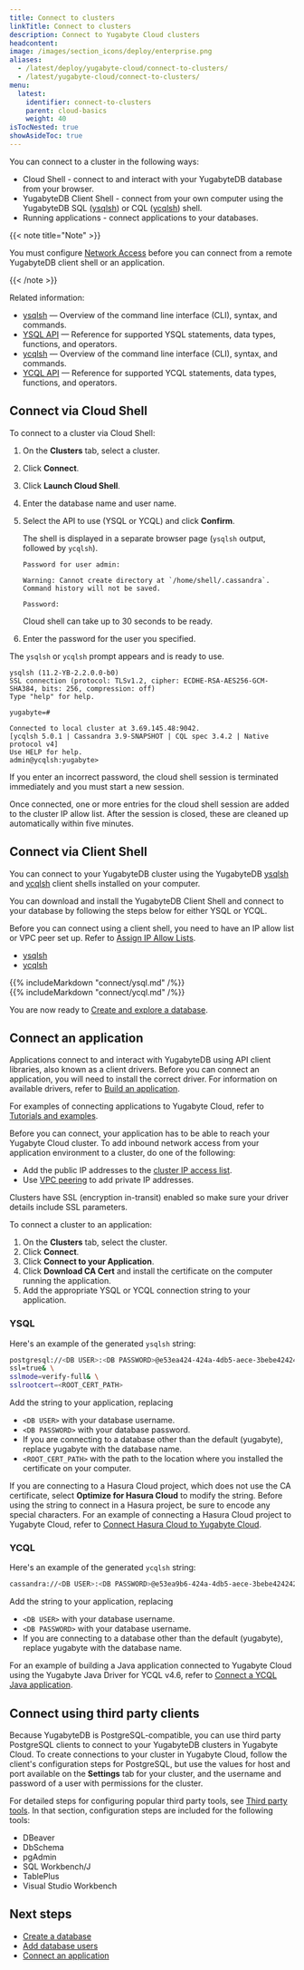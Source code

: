```yaml
---
title: Connect to clusters
linkTitle: Connect to clusters
description: Connect to Yugabyte Cloud clusters
headcontent:
image: /images/section_icons/deploy/enterprise.png
aliases:
  - /latest/deploy/yugabyte-cloud/connect-to-clusters/
  - /latest/yugabyte-cloud/connect-to-clusters/
menu:
  latest:
    identifier: connect-to-clusters
    parent: cloud-basics
    weight: 40
isTocNested: true
showAsideToc: true
---
```


You can connect to a cluster in the following ways:

- Cloud Shell - connect to and interact with your YugabyteDB database from your browser.
- YugabyteDB Client Shell - connect from your own computer using the YugabyteDB SQL ([ysqlsh](../../../admin/ycqlsh)) or CQL ([ycqlsh](../../../admin/ycqlsh)) shell.
- Running applications - connect applications to your databases.

{{< note title="Note" >}}

You must configure [Network Access](../../cloud-network/) before you can connect from a remote YugabyteDB client shell or an application.

{{< /note >}}

Related information:

- [ysqlsh](../../../admin/ysqlsh) — Overview of the command line interface (CLI), syntax, and commands.
- [YSQL API](../../../api/ysql) — Reference for supported YSQL statements, data types, functions, and operators.
- [ycqlsh](../../../admin/ycqlsh) — Overview of the command line interface (CLI), syntax, and commands.
- [YCQL API](../../../api/ycql) — Reference for supported YCQL statements, data types, functions, and operators.

## Connect via Cloud Shell

To connect to a cluster via Cloud Shell:

1. On the **Clusters** tab, select a cluster.

1. Click **Connect**.

1. Click **Launch Cloud Shell**. 

1. Enter the database name and user name.

1. Select the API to use (YSQL or YCQL) and click **Confirm**.

    The shell is displayed in a separate browser page (`ysqlsh` output, followed by `ycqlsh`).

    ```output
    Password for user admin: 
    ```

    ```output
    Warning: Cannot create directory at `/home/shell/.cassandra`. Command history will not be saved.

    Password: 
    ```

    Cloud shell can take up to 30 seconds to be ready.

1. Enter the password for the user you specified.

The `ysqlsh` or `ycqlsh` prompt appears and is ready to use.

```output
ysqlsh (11.2-YB-2.2.0.0-b0)
SSL connection (protocol: TLSv1.2, cipher: ECDHE-RSA-AES256-GCM-SHA384, bits: 256, compression: off)
Type "help" for help.

yugabyte=#
```

```output
Connected to local cluster at 3.69.145.48:9042.
[ycqlsh 5.0.1 | Cassandra 3.9-SNAPSHOT | CQL spec 3.4.2 | Native protocol v4]
Use HELP for help.
admin@ycqlsh:yugabyte> 
```

If you enter an incorrect password, the cloud shell session is terminated immediately and you must start a new session.

Once connected, one or more entries for the cloud shell session are added to the cluster IP allow list. After the session is closed, these are cleaned up automatically within five minutes.

## Connect via Client Shell

You can connect to your YugabyteDB cluster using the YugabyteDB [ysqlsh](../../../admin/ysqlsh) and [ycqlsh](../../../admin/ycqlsh) client shells installed on your computer.

You can download and install the YugabyteDB Client Shell and connect to your database by following the steps below for either YSQL or YCQL.

Before you can connect using a client shell, you need to have an IP allow list or VPC peer set up. Refer to [Assign IP Allow Lists](../add-connections/).

<ul class="nav nav-tabs nav-tabs-yb">
  <li >
    <a href="#ysqlsh" class="nav-link active" id="ysqlsh-tab" data-toggle="tab" role="tab" aria-controls="ysqlsh" aria-selected="true">
      <i class="icon-postgres" aria-hidden="true"></i>
      ysqlsh
    </a>
  </li>
  <li>
    <a href="#ycqlsh" class="nav-link" id="ycqlsh-tab" data-toggle="tab" role="tab" aria-controls="ycqlsh" aria-selected="false">
      <i class="icon-cassandra" aria-hidden="true"></i>
      ycqlsh
    </a>
  </li>
</ul>

<div class="tab-content">
  <div id="ysqlsh" class="tab-pane fade show active" role="tabpanel" aria-labelledby="ysqlsh-tab">
    {{% includeMarkdown "connect/ysql.md" /%}}
  </div>
  <div id="ycqlsh" class="tab-pane fade" role="tabpanel" aria-labelledby="ycqlsh-tab">
    {{% includeMarkdown "connect/ycql.md" /%}}
  </div>
</div>

You are now ready to [Create and explore a database](../create-databases/).

## Connect an application

Applications connect to and interact with YugabyteDB using API client libraries, also known as a client drivers. Before you can connect an application, you will need to install the correct driver. For information on available drivers, refer to [Build an application](../../../quick-start/build-apps).

For examples of connecting applications to Yugabyte Cloud, refer to [Tutorials and examples](../../cloud-develop/).

Before you can connect, your application has to be able to reach your Yugabyte Cloud cluster. To add inbound network access from your application environment to a cluster, do one of the following:

- Add the public IP addresses to the [cluster IP access list](../add-connections).
- Use [VPC peering](../../cloud-network/vpc-peers) to add private IP addresses.

Clusters have SSL (encryption in-transit) enabled so make sure your driver details include SSL parameters.

To connect a cluster to an application:

1. On the **Clusters** tab, select the cluster.
1. Click **Connect**.
1. Click **Connect to your Application**.
1. Click **Download CA Cert** and install the certificate on the computer running the application.
1. Add the appropriate YSQL or YCQL connection string to your application.

### YSQL

Here's an example of the generated `ysqlsh` string:

```sh
postgresql://<DB USER>:<DB PASSWORD>@e53ea424-424a-4db5-aece-3bebe4242424.cloud.yugabyte.com:5433/yugabyte? \
ssl=true& \
sslmode=verify-full& \
sslrootcert=<ROOT_CERT_PATH>
```

Add the string to your application, replacing

- `<DB USER>` with your database username.
- `<DB PASSWORD>` with your database password.
- If you are connecting to a database other than the default (yugabyte), replace yugabyte with the database name.
- `<ROOT_CERT_PATH>` with the path to the location where you installed the certificate on your computer.

If you are connecting to a Hasura Cloud project, which does not use the CA certificate, select **Optimize for Hasura Cloud** to modify the string. Before using the string to connect in a Hasura project, be sure to encode any special characters. For an example of connecting a Hasura Cloud project to Yugabyte Cloud, refer to [Connect Hasura Cloud to Yugabyte Cloud](../../cloud-develop/hasura-cloud/).

### YCQL

Here's an example of the generated `ycqlsh` string:

```sh
cassandra://<DB USER>:<DB PASSWORD>@e53ea9b6-424a-4db5-aece-3bebe4242424.cloud.yugabyte.com:9042/yugabyte
```

Add the string to your application, replacing

- `<DB USER>` with your database username.
- `<DB PASSWORD>` with your database username.
- If you are connecting to a database other than the default (yugabyte), replace yugabyte with the database name.

For an example of building a Java application connected to Yugabyte Cloud using the Yugabyte Java Driver for YCQL v4.6, refer to [Connect a YCQL Java application](../../cloud-develop/connect-ycql-application/).

<!--
## Run the sample application

Yugabyte Cloud comes configured with a sample application that you can use to test your cluster.

Before you can connect from your computer, you must add the IP address of the computer to an IP allow list, and the IP allow list must be assigned to the cluster. Refer to [Assign IP Allow Lists](../add-connections/).

You will also need Docker installed on you computer.

To run the sample application:

1. On the **Clusters** tab, select a cluster.
1. Click **Connect**.
1. Click **Run a Sample Application**.
1. Copy the connect string for YSQL or YCQL.
1. Run the command in docker from your computer, replacing `<path to CA cert>`, `<db user>`, and `<db password>` with the path to the CA certificate for the cluster and your database credentials.
-->

## Connect using third party clients

Because YugabyteDB is PostgreSQL-compatible, you can use third party PostgreSQL clients to connect to your YugabyteDB clusters in Yugabyte Cloud. To create connections to your cluster in Yugabyte Cloud, follow the client's configuration steps for PostgreSQL, but use the values for host and port available on the **Settings** tab for your cluster, and the username and password of a user with permissions for the cluster.

For detailed steps for configuring popular third party tools, see [Third party tools](../../../tools/). In that section, configuration steps are included for the following tools:

- DBeaver
- DbSchema
- pgAdmin
- SQL Workbench/J
- TablePlus
- Visual Studio Workbench

## Next steps

- [Create a database](../create-databases)
- [Add database users](../add-users/)
- [Connect an application](../connect-application)
